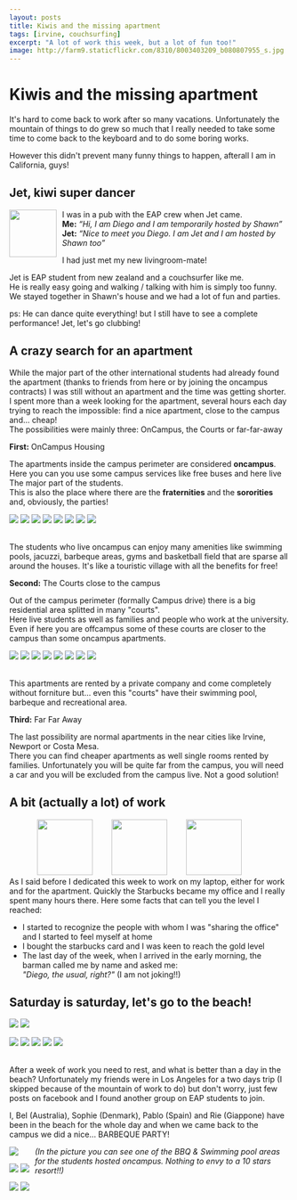 ```yaml
---
layout: posts
title: Kiwis and the missing apartment
tags: [irvine, couchsurfing]
excerpt: "A lot of work this week, but a lot of fun too!"
image: http://farm9.staticflickr.com/8310/8003403209_b080807955_s.jpg
---
```

Kiwis and the missing apartment 
===============================

It's hard to come back to work after so many vacations. 
Unfortunately the mountain of things to do grew so much that I really needed to take some time to come back to the keyboard and to do some boring works.

However this didn't prevent many funny things to happen, afterall I am in California, guys!

Jet, kiwi super dancer
----------------------

<div class="gallery" style="float: left; margin-right: 10px">
<a href="https://sphotos-a.xx.fbcdn.net/hphotos-ash3/c0.0.403.403/p403x403/557540_3651747853322_1523308196_n.jpg"><img style="width: 85px" src="http://www.ogeidix.com/images/jet.jpg" /></a>
</div>

I was in a pub with the EAP crew when Jet came.   
**Me:** _“Hi, I am Diego and I am temporarily hosted by Shawn”_       
**Jet:** _“Nice to meet you Diego. I am Jet and I am hosted by Shawn too”_   

I had just met my new livingroom-mate!

Jet is EAP student from new zealand and a couchsurfer like me.   
He is really easy going and walking / talking with him is simply too funny.  
We stayed together in Shawn's house and we had a lot of fun and parties.

ps: He can dance quite everything! but I still have to see a complete performance! Jet, let's go clubbing!


A crazy search for an apartment
-------------------------------
While the major part of the other international students had already found the apartment (thanks to friends from here or by joining the oncampus contracts) I was still without an apartment and the time was getting shorter.   
I spent more than a week looking for the apartment, several hours each day trying to reach the impossible: find a nice apartment, close to the campus and... cheap!  
The possibilities were mainly three: OnCampus, the Courts or far-far-away

**First:** OnCampus Housing

The apartments inside the campus perimeter are considered **oncampus**.    
Here you can you use some campus services like free buses and here live The major part of the students.  
This is also the place where there are the **fraternities** and the **sororities** and, obviously, the parties!

<div class="gallery">
<a href="http://www.flickr.com/photos/ogeidix/8003591438/in/set-72157631551892294"><img src="http://farm9.staticflickr.com/8440/8003591438_e0f99febdb_s.jpg" /></a>
<a href="http://www.flickr.com/photos/ogeidix/8003589929/in/set-72157631551892294"><img src="http://farm9.staticflickr.com/8448/8003589929_a50233a117_s.jpg" /></a>	
<a href="http://www.flickr.com/photos/ogeidix/8003592006/in/set-72157631551892294"><img src="http://farm9.staticflickr.com/8181/8003592006_9d6ed3a85c_s.jpg" /></a>
<a href="http://www.flickr.com/photos/ogeidix/8003591363/in/set-72157631551892294"><img src="http://farm9.staticflickr.com/8037/8003591363_b294d0f4cf_s.jpg" /></a>
<a href="http://www.flickr.com/photos/ogeidix/8003592776/in/set-72157631551892294"><img src="http://farm9.staticflickr.com/8315/8003592776_c9fbc53516_s.jpg" /></a>
<a href="http://www.flickr.com/photos/ogeidix/8003591547/in/set-72157631551892294"><img src="http://farm9.staticflickr.com/8439/8003591547_cc2bbdf790_s.jpg" /></a>
<a href="http://www.flickr.com/photos/ogeidix/8003594361/in/set-72157631551892294"><img src="http://farm9.staticflickr.com/8175/8003594361_5ac43caee7_s.jpg" /></a>
<a href="http://www.flickr.com/photos/ogeidix/8003596412/in/set-72157631551892294"><img src="http://farm9.staticflickr.com/8170/8003596412_ce6f87f5ae_s.jpg" /></a>
<br /><br />
</div>

The students who live oncampus can enjoy many amenities like swimming pools, jacuzzi, barbeque areas, gyms and basketball field that are sparse all around the houses. It's like a touristic village with all the benefits for free!


**Second:** The Courts close to the campus

Out of the campus perimeter (formally Campus drive) there is a big residential area splitted in many "courts".  
Here live students as well as families and people who work at the university. Even if here you are offcampus some of these courts are closer to the campus than some oncampus apartments.   

<div class="gallery" >
<a href="http://www.flickr.com/photos/ogeidix/8003592342/in/set-72157631551892294"><img src="http://farm9.staticflickr.com/8316/8003592342_1fef64d0e8_s.jpg" /></a>
<a href="http://www.flickr.com/photos/ogeidix/8003592342/in/set-72157631551892294/"><img src="http://farm9.staticflickr.com/8180/8003590823_bac91d2b79_s.jpg" /></a>
<a href="http://www.flickr.com/photos/ogeidix/8003594622/in/set-72157631551892294"><img src="http://farm9.staticflickr.com/8462/8003594622_973b3e636a_s.jpg" /></a>
<a href="http://www.flickr.com/photos/ogeidix/8003594930/in/set-72157631551892294"><img src="http://farm9.staticflickr.com/8030/8003594930_dd0882ed97_s.jpg" /></a>
<a href="http://www.flickr.com/photos/ogeidix/8003595478/in/set-72157631551892294/"><img src="http://farm9.staticflickr.com/8031/8003595136_a658d50981_s.jpg" /></a>
<a href="http://www.flickr.com/photos/ogeidix/8003595792/in/set-72157631551892294/"><img src="http://farm9.staticflickr.com/8450/8003595792_06572f909b_s.jpg" /></a>
<a href="http://www.flickr.com/photos/ogeidix/8003593828/in/set-72157631551892294"><img src="http://farm9.staticflickr.com/8442/8003593828_2a9580c1b1_s.jpg" /></a>
<a href="http://www.flickr.com/photos/ogeidix/8003592391/in/set-72157631551892294"><img src="http://farm9.staticflickr.com/8459/8003592391_3052244331_s.jpg" /></a>
<br /><br />
</div>

This apartments are rented by a private company and come completely without forniture but... even this "courts" have their swimming pool, barbeque and recreational area. 

**Third:** Far Far Away

The last possibility are normal apartments in the near cities like Irvine, Newport or Costa Mesa.   
There you can find cheaper apartments as well single rooms rented by families.   Unfortunately you will be quite far from the campus, you will need a car and you will be excluded from the campus live.   Not a good solution!


A bit (actually a lot) of work
------------------------------
<div class="gallery" style="margin-left: 50px">
<a href="http://www.flickr.com/photos/ogeidix/8003405172/in/set-72157631551892294"><img src="http://farm9.staticflickr.com/8321/8003405172_97ba23d80d_n.jpg" style="height: 100px; margin-right: 30px"/></a>
<a href="http://www.flickr.com/photos/ogeidix/8003712567/in/set-72157631551892294"><img src="http://farm9.staticflickr.com/8307/8003712567_f7a379794a_n.jpg" style="height: 100px; margin-right: 30px"/></a>
<a href="http://www.flickr.com/photos/ogeidix/8003714734/in/set-72157631551892294"><img src="http://farm9.staticflickr.com/8316/8003714734_aa5247f03e_n.jpg" style="height: 100px; margin-right: 30px"/></a>
</div>
As I said before I dedicated this week to work on my laptop, either for work and for the apartment.   
Quickly the Starbucks became my office and I really spent many hours there.
Here some facts that can tell you the level I reached:

* I started to recognize the people with whom I was "sharing the office" and I started to feel myself at home
* I bought the starbucks card and I was keen to reach the gold level
* The last day of the week, when I arrived in the early morning, the barman called me by name and asked me:   
_"Diego, the usual, right?"_ (I am not joking!!)


Saturday is saturday, let's go to the beach!
---------------------------------------------
<div class="gallery">
<a href="http://www.flickr.com/photos/ogeidix/8003405528/in/set-72157631551892294"><img src="http://farm9.staticflickr.com/8295/8003405528_04dbf7e936_s.jpg" /></a>
<a href="http://www.flickr.com/photos/ogeidix/8003403209/in/set-72157631551892294"><img src="http://farm9.staticflickr.com/8310/8003403209_b080807955_s.jpg" /></a>

<a href="http://www.flickr.com/photos/ogeidix/8003406226/in/set-72157631551892294"><img src="http://farm9.staticflickr.com/8305/8003406226_62821180da_s.jpg" /></a>
<a href="http://www.flickr.com/photos/ogeidix/8003403815/in/set-72157631551892294"><img src="http://farm9.staticflickr.com/8451/8003403815_a73ca4ca52_s.jpg" /></a>
<a href="http://www.flickr.com/photos/ogeidix/8003404177/in/set-72157631551892294"><img src="http://farm9.staticflickr.com/8318/8003404177_b4428e6999_s.jpg" /></a>
<a href="http://www.flickr.com/photos/ogeidix/8003404441/in/set-72157631551892294"><img src="http://farm9.staticflickr.com/8439/8003404441_0085908d4e_s.jpg" /></a>
<a href="http://www.flickr.com/photos/ogeidix/8003407408/in/set-72157631551892294"><img src="http://farm9.staticflickr.com/8172/8003407408_225da304ac_s.jpg" /></a>
<br /><br /></div>

After a week of work you need to rest, and what is better than a day in the beach?
Unfortunately my friends were in Los Angeles for a two days trip (I skipped because of the mountain of work to do) but don't worry, just few posts on facebook and I found another group on EAP students to join.

I, Bel (Australia), Sophie (Denmark), Pablo (Spain) and Rie (Giappone) have been in the beach for the whole day and when we came back to the campus we did a nice... BARBEQUE PARTY!

<div  class="gallery" style="float:left; margin-right: 10px">
<a href="http://www.flickr.com/photos/ogeidix/8003407742/in/set-72157631551892294"><img src="http://farm9.staticflickr.com/8452/8003407742_ed5502afdb_s.jpg" /></a>


<a href="http://www.flickr.com/photos/ogeidix/8003408040/in/set-72157631551892294"><img src="http://farm9.staticflickr.com/8462/8003408040_340cd723bd_s.jpg" /></a>
<a href="http://www.flickr.com/photos/ogeidix/8003408878/in/set-72157631551892294"><img src="http://farm9.staticflickr.com/8446/8003408878_3032b80cd5_s.jpg" /></a>

<a href="http://www.flickr.com/photos/ogeidix/8003409088/in/set-72157631551892294"><img src="http://farm9.staticflickr.com/8040/8003409088_c50b2851a1_s.jpg" /></a>
<a href="http://www.flickr.com/photos/ogeidix/8003406923/in/set-72157631551892294"><img src="http://farm9.staticflickr.com/8299/8003406923_11f90bd114_s.jpg" /></a>
</div>

_(In the picture you can see one of the BBQ & Swimming pool areas for the students hosted oncampus.
Nothing to envy to a 10 stars resort!!)_
<br /><br />